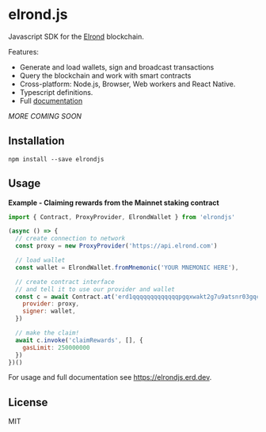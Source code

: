 # elrond.js

Javascript SDK for the [Elrond](https://elrond.com) blockchain.

Features:

* Generate and load wallets, sign and broadcast transactions
* Query the blockchain and work with smart contracts
* Cross-platform: Node.js, Browser, Web workers and React Native.
* Typescript definitions.
* Full [documentation](https://elrondjs.erd.dev)

_MORE COMING SOON_

## Installation

```
npm install --save elrondjs
```

## Usage

**Example - Claiming rewards from the Mainnet staking contract**

```js
import { Contract, ProxyProvider, ElrondWallet } from 'elrondjs'

(async () => {
  // create connection to network
  const proxy = new ProxyProvider('https://api.elrond.com')

  // load wallet
  const wallet = ElrondWallet.fromMnemonic('YOUR MNEMONIC HERE'),

  // create contract interface
  // and tell it to use our provider and wallet
  const c = await Contract.at('erd1qqqqqqqqqqqqqpgqxwakt2g7u9atsnr03gqcgmhcv38pt7mkd94q6shuwt', {
    provider: proxy,
    signer: wallet,
  })

  // make the claim!
  await c.invoke('claimRewards', [], {
    gasLimit: 250000000
  })
})()
```

For usage and full documentation see https://elrondjs.erd.dev.

## License

MIT